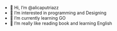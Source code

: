 - 👋 Hi, I’m @alicaputriazz
- 👀 I’m interested in programming and Designing
- 🌱 I’m currently learning GO
- 💞️ I’m really like reading book and learning English

<!---
alicaputriazz/alicaputriazz is a ✨ special ✨ repository because its `README.md` (this file) appears on your GitHub profile.
You can click the Preview link to take a look at your changes.
--->
